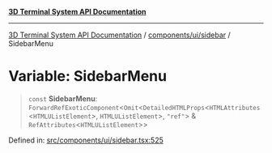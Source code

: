 [**3D Terminal System API Documentation**](../../../../README.md)

***

[3D Terminal System API Documentation](../../../../README.md) / [components/ui/sidebar](../README.md) / SidebarMenu

# Variable: SidebarMenu

> `const` **SidebarMenu**: `ForwardRefExoticComponent`\<`Omit`\<`DetailedHTMLProps`\<`HTMLAttributes`\<`HTMLUListElement`\>, `HTMLUListElement`\>, `"ref"`\> & `RefAttributes`\<`HTMLUListElement`\>\>

Defined in: [src/components/ui/sidebar.tsx:525](https://github.com/Dicommunitas/ThreeJS_Terminal_3D2/blob/52232744018ed621d550262a267cac5a8cb3ae25/src/components/ui/sidebar.tsx#L525)
